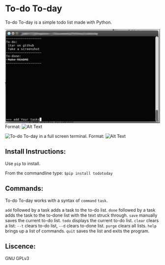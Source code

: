 # To-do To-day
To-do To-day is a simple todo list made with Python.

![To-do To-day in a terminal.](ss.png)
Format: ![Alt Text](url)

![To-do To-day in a full screen terminal.](images/todotoday2.png)
Format: ![Alt Text](url)


## Install Instructions:
Use `pip` to install.

From the commandline type:
`$pip install todotoday`


## Commands:
To-do To-day works with a syntax of `command` `task`.

`add` followed by a task adds a task to the to-do list.
`done` followed by a task adds the task to the to-done list with the text struck through.
`save` manually saves the current to-do list.
`todo` displays the current to-do list.
`clear` clears a list: `--t` clears to-do list, `--d` clears to-done list.
`purge` clears all lists.
`help` brings up a list of commands.
`quit` saves the list and exits the program.


## Liscence:
GNU GPLv3
